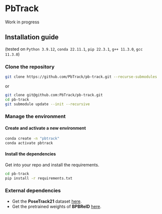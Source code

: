 # PbTrack

Work in progress

## Installation guide

(tested on `Python 3.9.12`, `conda 22.11.1`, `pip 22.3.1`, `g++ 11.3.0`, `gcc 11.3.0`)

### Clone the repository

```bash
git clone https://github.com/PbTrack/pb-track.git --recurse-submodules
```

or

```bash
git clone git@github.com:PbTrack/pb-track.git
cd pb-track
git submodule update --init --recursive
```

### Manage the environment

#### Create and activate a new environment

```bash
conda create -n "pbtrack"
conda activate pbtrack
```

#### Install the dependencies
Get into your repo and install the requirements.

```bash
cd pb-track
pip install -r requirements.txt
```

### External dependencies

- Get the **PoseTrack21** dataset [here](https://github.com/anDoer/PoseTrack21/tree/35bd7033ec4e1a352ae39b9522df5a683f83781b#how-to-get-the-dataset).
- Get the pretrained weights of **BPBReID** [here](https://github.com/VlSomers/bpbreid#download-the-pre-trained-models).
